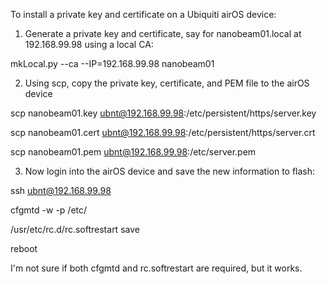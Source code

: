To install a private key and certificate on a Ubiquiti airOS device:

1. Generate a private key and certificate, say for nanobeam01.local at 192.168.99.98 using a local CA:

mkLocal.py --ca --IP=192.168.99.98 nanobeam01

2. Using scp, copy the private key, certificate, and PEM file to the airOS device

scp nanobeam01.key ubnt@192.168.99.98:/etc/persistent/https/server.key

scp nanobeam01.cert ubnt@192.168.99.98:/etc/persistent/https/server.crt

scp nanobeam01.pem ubnt@192.168.99.98:/etc/server.pem

3. Now login into the airOS device and save the new information to flash:

ssh ubnt@192.168.99.98

cfgmtd -w -p /etc/

/usr/etc/rc.d/rc.softrestart save

reboot

I'm not sure if both cfgmtd and rc.softrestart are required, but it works.
